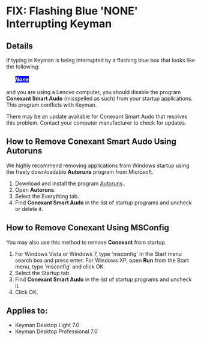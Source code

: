 # FIX: Flashing Blue 'NONE' Interrupting Keyman

<h2>Details</h2>

<p>If typing in Keyman is being interrupted by a flashing blue box that looks like the following:<br/><br/>&nbsp;&nbsp;&nbsp;&nbsp;&nbsp;&nbsp;<span style='background:blue; color:white; font:serif'><b><i>None</i></b></span><br/><br/>
and you are using a Lenovo computer, you should disable the program <b>Conexant Smart Audo</b> (misspelled as such) from your startup applications. This program conflicts with Keyman.</p>

<p>There may be an update available for Conexant Smart Audo that resolves this problem.  Contact your computer manufacturer to check for updates.</p>

<h2>How to Remove Conexant Smart Audo Using Autoruns</h2>

<p>We highly recommend removing applications from Windows startup using the freely downloadable <b>Autoruns</b> program from Microsoft.</p> 

<ol>
  <li>Download and install the program <a target="_blank" href='http://technet.microsoft.com/en-us/sysinternals/bb963902.aspx'>Autoruns</a>.</li>
  <li>Open <b>Autoruns</b>.</li>
  <li>Select the Everything tab.</li>
  <li>Find <b>Conexant Smart Audo</b> in the list of startup programs and uncheck or delete it.</li>
</ol>

<h2>How to Remove Conexant Using MSConfig</h2>

<p>You may also use this method to remove <b>Conexant</b> from startup.</p>

<ol>
  <li>For Windows Vista or Windows 7, type 'msconfig' in the Start menu search box and press enter. For Windows XP, open <b>Run</b> from the Start menu, type 'msconfig' and click OK.</li>
  <li>Select the Startup tab.</li>
  <li>Find <b>Conexant Smart Audo</b> in the list of startup programs and uncheck it.</li>
  <li>Click OK.</li>
</ol>

## Applies to:
 * Keyman Desktop Light 7.0
 * Keyman Desktop Professional 7.0
